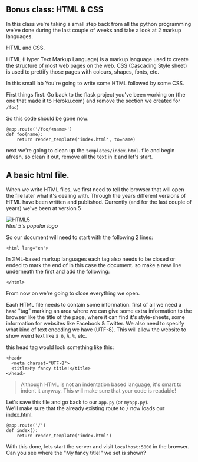 Bonus class: HTML & CSS
-----------------------

In this class we're taking a small step back from all the python programming we've done during the last couple of weeks and take a look at 2 markup languages. 

HTML and CSS. 

HTML (Hyper Text Markup Language) is a markup language used to create the structure of most web pages on the web.
CSS (Cascading Style sheet) is used to prettify those pages with colours, shapes, fonts, etc.

In this small lab You're going to write some HTML followed by some CSS.

First things first. Go back to the flask project you've been working on (the one that made it to Heroku.com) and remove the section we created for `/foo`)

So this code should be gone now:

```
@app.route('/foo/<name>')
def foo(name):
    return render_template('index.html', to=name)
```

next we're going to clean up the `templates/index.html`. file and begin afresh, so clean it out, remove all the text in it and let's start.

## A basic html file.
When we write HTML files, we first need to tell the browser that will open the file later what it's dealing with. Through the years different versions of HTML have been written and published. Currently (and for the last couple of years) we've been at version 5

![HTML5](http://www.experience-it-all.com/wp-content/uploads/2011/01/html5logo.jpg)  
*html 5's popular logo*

So our document will need to start with the following 2 lines:

```
<html lang="en">
```

In XML-based markup languages each tag also needs to be closed or ended to mark the end of in this case the document. so make a new line underneath the first and add the following:

```
</html>
```

From now on we're going to close everything we open. 

Each HTML file needs to contain some information. first of all we need a `head` "tag" marking an area where we can give some extra information to the browser like the title of the page, where it can find it's style-sheets, some information for websites like Facebook & Twitter. We also need to specify what kind of text encoding we have (UTF-8). This will allow the website to show weird text like `ä ö`, `Å`, `%`, etc.

this head tag would look something like this:

```
<head>
  <meta charset="UTF-8">
  <title>My fancy title!</title>
</head>
```

> Although HTML is not an indentation based language, it's smart to indent it anyway. This will make sure that your code is readable!

Let's save this file and go back to our `app.py` (or `myapp.py`).  
We'll make sure that the already existing route to `/` now loads our index.html.

```
@app.route('/')
def index():
    return render_template('index.html')
```

With this done, lets start the server and visit `localhost:5000` in the browser. Can you see where the "My fancy title!" we set is shown?
